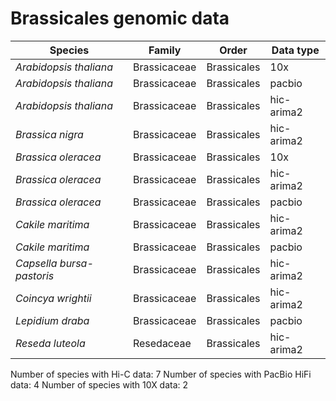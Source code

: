 # Brassicales genomic data

| Species | Family | Order | Data type |
| -- | --- | --- | --- |
| *Arabidopsis thaliana* | Brassicaceae | Brassicales | 10x |
| *Arabidopsis thaliana* | Brassicaceae | Brassicales | pacbio |
| *Arabidopsis thaliana* | Brassicaceae | Brassicales | hic-arima2 |
| *Brassica nigra* | Brassicaceae | Brassicales | hic-arima2 |
| *Brassica oleracea* | Brassicaceae | Brassicales | 10x |
| *Brassica oleracea* | Brassicaceae | Brassicales | hic-arima2 |
| *Brassica oleracea* | Brassicaceae | Brassicales | pacbio |
| *Cakile maritima* | Brassicaceae | Brassicales | hic-arima2 |
| *Cakile maritima* | Brassicaceae | Brassicales | pacbio |
| *Capsella bursa-pastoris* | Brassicaceae | Brassicales | hic-arima2 |
| *Coincya wrightii* | Brassicaceae | Brassicales | hic-arima2 |
| *Lepidium draba* | Brassicaceae | Brassicales | pacbio |
| *Reseda luteola* | Resedaceae | Brassicales | hic-arima2 |

Number of species with Hi-C data: 7
Number of species with PacBio HiFi data: 4
Number of species with 10X data: 2

